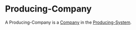 # Producing-Company

A Producing-Company is a [Company](240000000.md) in the [Producing-System](404.md).